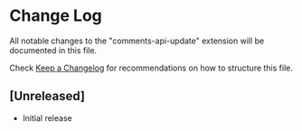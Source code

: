 # Change Log

All notable changes to the "comments-api-update" extension will be documented in this file.

Check [Keep a Changelog](http://keepachangelog.com/) for recommendations on how to structure this file.

## [Unreleased]

- Initial release